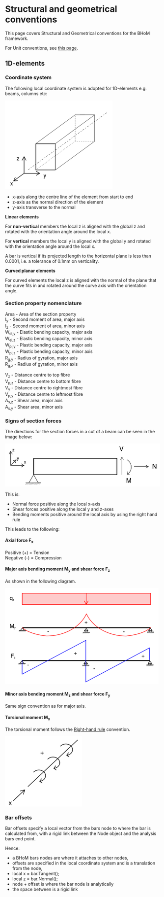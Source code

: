 # Structural and geometrical conventions

This page covers Structural and Geometrical conventions for the BHoM framework.

For Unit conventions, see [this page](/documentation/BHoM-Units-conventions).


## 1D-elements

### Coordinate system
The following local coordinate system is adopted for 1D-elements e.g. beams, columns etc:

<img src="/images/Coordinate axis bar.PNG" width=350>

* x-axis along the centre line of the element from start to end
* z-axis as the normal direction of the element  
* y-axis transverse to the normal  

**Linear elements**

For **non-vertical** members the local z is aligned with the global z and rotated with the orientation angle around the local x.

For **vertical** members the local y is aligned with the global y and rotated with the orientation angle around the local x.

A bar is vertical if its projected length to the horizontal plane is less than 0.0001, i.e. a tolerance of 0.1mm on verticality.

**Curved planar elements**

For curved elements the local z is aligned with the normal of the plane that the curve fits in and rotated around the curve axis with the orientation angle.

### Section property nomenclature

Area - Area of the section property  
I<sub>y</sub> - Second moment of area, major axis  
I<sub>z</sub> - Second moment of area, minor axis  
W<sub>el,y</sub> - Elastic bending capacity, major axis  
W<sub>el,z</sub> - Elastic bending capacity, minor axis  
W<sub>pl,y</sub> - Plastic bending capacity, major axis  
W<sub>pl,z</sub> - Plastic bending capacity, minor axis  
R<sub>g,y</sub> - Radius of gyration, major axis  
R<sub>g,z</sub> - Radius of gyration, minor axis  
  
V<sub>z</sub> - Distance centre to top fibre  
V<sub>p,z</sub> - Distance centre to bottom fibre  
V<sub>y</sub> - Distance centre to rightmost fibre  
V<sub>p,y</sub> - Distance centre to leftmost fibre  
A<sub>s,z</sub> - Shear area, major axis  
A<sub>s,y</sub> - Shear area, minor axis  

### Signs of section forces

The directions for the section forces in a cut of a beam can be seen in the image below:

<img src="/images/BHoM Structual conv BeamForceConvArrows.png" width=550>

This is:
* Normal force positive along the local x-axis
* Shear forces positive along the local y and z-axes
* Bending moments positive around the local axis by using the right hand rule

This leads to the following:

#### Axial force F<sub>x</sub>  
Positive (+) =  Tension  
Negative (-) =  Compression  
  
#### Major axis bending moment M<sub>y</sub> and shear force F<sub>z</sub> 
As shown in the following diagram.

<img src="/images/BHoM Structual conv Moment and shear dir.PNG" width=500> 
  
#### Minor axis bending moment M<sub>z</sub> and shear force F<sub>y</sub>  
Same sign convention as for major axis.  
  
#### Torsional moment M<sub>x</sub>  
The torsional moment follows the [Right-hand rule](https://en.wikipedia.org/wiki/Right-hand_rule) convention.

<img src="/images/BHoM Structual conv Torsion.PNG" width=250> 

<!--- THIS HAS TO BE UPDATED 
### Test file

A test file to use on the adapters to check that the forces extracted matches the BHoM conventions can be [found here](NEED NEW LINK)
--->

### Bar offsets 
Bar offsets specify a local vector from the bars node to where the bar is calculated from, with a rigid link between the Node object and the analysis bars end point.

Hence:
* a BHoM bars nodes are where it attaches to other nodes,
* offsets are specified in the local coordinate system and is a translation from the node,
* local x = bar.Tangent();
* local z = bar.Normal();
* node + offset is where the bar node is analytically
* the space between is a rigid link
